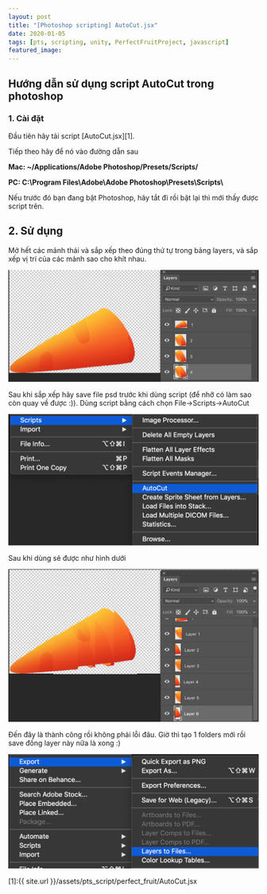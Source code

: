 ```yaml
---
layout: post
title: "[Photoshop scripting] AutoCut.jsx"
date: 2020-01-05
tags: [pts, scripting, unity, PerfectFruitProject, javascript]
featured_image:
---
```

<!--excerpt.start-->
## Hướng dẫn sử dụng script AutoCut trong photoshop
<!--excerpt.end-->
### 1. Cài đặt
Đầu tiên hãy tải script [AutoCut.jsx][1].

Tiếp theo hãy để nó vào đường dẫn sau

**Mac: ~/Applications/Adobe Photoshop/Presets/Scripts/**

**PC: C:\Program Files\Adobe\Adobe Photoshop\Presets\Scripts\\**

Nếu trước đó bạn đang bật Photoshop, hãy tắt đi rồi bật lại thì mới thấy được script trên.

## 2. Sử dụng
Mở hết các mảnh thái và sắp xếp theo đúng thứ tự trong bảng layers, và sắp xếp vị trí của các mảnh sao cho khít nhau.

![Minh hoạ 1](/assets/images/perfect-fruit-project/1.png)

Sau khi sắp xếp hãy save file psd trước khi dùng script (để nhỡ có làm sao còn quay về được :)). Dùng script bằng cách chọn File->Scripts->AutoCut

![Minh hoạ 2](/assets/images/perfect-fruit-project/2.png)

Sau khi dùng sẽ được như hình dưới

![Minh hoạ 3](/assets/images/perfect-fruit-project/3.png)

Đến đây là thành công rồi không phải lỗi đâu. Giờ thì tạo 1 folders mới rồi save đống layer này nữa là xong :)

![Minh hoạ 4](/assets/images/perfect-fruit-project/4.png)

[1]:{{ site.url }}/assets/pts_script/perfect_fruit/AutoCut.jsx
